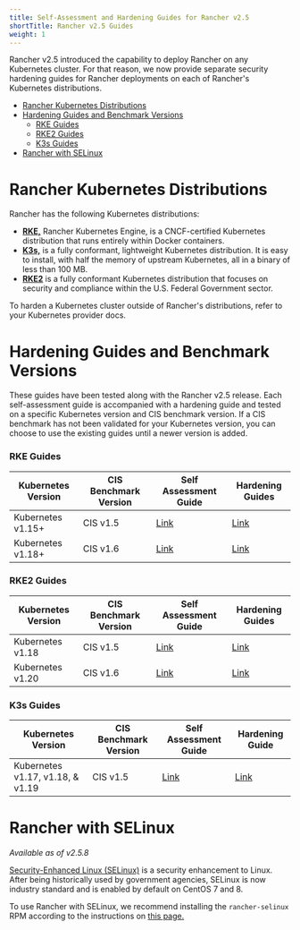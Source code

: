 ```yaml
---
title: Self-Assessment and Hardening Guides for Rancher v2.5
shortTitle: Rancher v2.5 Guides
weight: 1
---
```


Rancher v2.5 introduced the capability to deploy Rancher on any Kubernetes cluster. For that reason, we now provide separate security hardening guides for Rancher deployments on each of Rancher's Kubernetes distributions.

- [Rancher Kubernetes Distributions](#rancher-kubernetes-distributions)
- [Hardening Guides and Benchmark Versions](#hardening-guides-and-benchmark-versions)
  - [RKE Guides](#rke-guides)
  - [RKE2 Guides](#rke2-guides)
  - [K3s Guides](#k3s)
- [Rancher with SELinux](#rancher-with-selinux)

# Rancher Kubernetes Distributions

Rancher has the following Kubernetes distributions:

- [**RKE,**](https://rancher.com/docs/rke/latest/en/) Rancher Kubernetes Engine, is a CNCF-certified Kubernetes distribution that runs entirely within Docker containers. 
- [**K3s,**](https://rancher.com/docs/k3s/latest/en/) is a fully conformant, lightweight Kubernetes distribution. It is easy to install, with half the memory of upstream Kubernetes, all in a binary of less than 100 MB.
- [**RKE2**](https://docs.rke2.io/) is a fully conformant Kubernetes distribution that focuses on security and compliance within the U.S. Federal Government sector.

To harden a Kubernetes cluster outside of Rancher's distributions, refer to your Kubernetes provider docs.

# Hardening Guides and Benchmark Versions

These guides have been tested along with the Rancher v2.5 release. Each self-assessment guide is accompanied with a hardening guide and tested on a specific Kubernetes version and CIS benchmark version. If a CIS benchmark has not been validated for your Kubernetes version, you can choose to use the existing guides until a newer version is added.

### RKE Guides

Kubernetes Version | CIS Benchmark Version | Self Assessment Guide | Hardening Guides
---|---|---|---
Kubernetes v1.15+ | CIS v1.5 | [Link](../reference-guides/rancher-security/rancher-v2.5-hardening-guides/self-assessment-guide-with-cis-v1.5-benchmark.md) | [Link](../reference-guides/rancher-security/rancher-v2.5-hardening-guides/hardening-guide-with-cis-v1.5-benchmark.md)
Kubernetes v1.18+ | CIS v1.6 | [Link](../reference-guides/rancher-security/rancher-v2.5-hardening-guides/self-assessment-guide-with-cis-v1.6-benchmark.md) | [Link](../reference-guides/rancher-security/rancher-v2.5-hardening-guides/hardening-guide-with-cis-v1.6-benchmark.md)

### RKE2 Guides

Kubernetes Version | CIS Benchmark Version | Self Assessment Guide | Hardening Guides
---|---|---|---
Kubernetes v1.18 | CIS v1.5 | [Link](https://docs.rke2.io/security/cis_self_assessment15/) | [Link](https://docs.rke2.io/security/hardening_guide/)
Kubernetes v1.20 | CIS v1.6 | [Link](https://docs.rke2.io/security/cis_self_assessment16/) | [Link](https://docs.rke2.io/security/hardening_guide/)

### K3s Guides

Kubernetes Version | CIS Benchmark Version | Self Assessment Guide | Hardening Guide
---|---|---|---
Kubernetes v1.17, v1.18, & v1.19 | CIS v1.5 | [Link](https://rancher.com/docs/k3s/latest/en/security/self_assessment/) | [Link](https://rancher.com/docs/k3s/latest/en/security/hardening_guide/)


# Rancher with SELinux

_Available as of v2.5.8_

[Security-Enhanced Linux (SELinux)](https://en.wikipedia.org/wiki/Security-Enhanced_Linux) is a security enhancement to Linux. After being historically used by government agencies, SELinux is now industry standard and is enabled by default on CentOS 7 and 8.

To use Rancher with SELinux, we recommend installing the `rancher-selinux` RPM according to the instructions on [this page.](selinux-rpm.md#installing-the-rancher-selinux-rpm)
